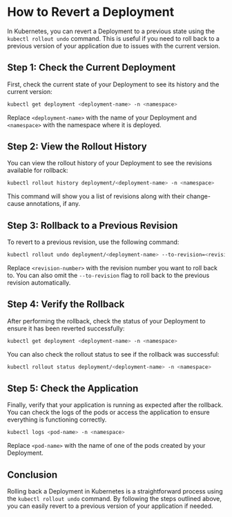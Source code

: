 # How to Revert a Deployment

In Kubernetes, you can revert a Deployment to a previous state using the `kubectl rollout undo` command. This is useful if you need to roll back to a previous version of your application due to issues with the current version.

## Step 1: Check the Current Deployment
First, check the current state of your Deployment to see its history and the current version:

```bash
kubectl get deployment <deployment-name> -n <namespace>
```
Replace `<deployment-name>` with the name of your Deployment and `<namespace>` with the namespace where it is deployed.
## Step 2: View the Rollout History
You can view the rollout history of your Deployment to see the revisions available for rollback:

```bash
kubectl rollout history deployment/<deployment-name> -n <namespace>
```
This command will show you a list of revisions along with their change-cause annotations, if any.
## Step 3: Rollback to a Previous Revision
To revert to a previous revision, use the following command:

```bash
kubectl rollout undo deployment/<deployment-name> --to-revision=<revision-number> -n <namespace>
```
Replace `<revision-number>` with the revision number you want to roll back to. You can also omit the `--to-revision` flag to roll back to the previous revision automatically.
## Step 4: Verify the Rollback
After performing the rollback, check the status of your Deployment to ensure it has been reverted successfully:

```bash
kubectl get deployment <deployment-name> -n <namespace>
```
You can also check the rollout status to see if the rollback was successful:

```bash
kubectl rollout status deployment/<deployment-name> -n <namespace>
```
## Step 5: Check the Application
Finally, verify that your application is running as expected after the rollback. You can check the logs of the pods or access the application to ensure everything is functioning correctly.

```bash
kubectl logs <pod-name> -n <namespace>
```
Replace `<pod-name>` with the name of one of the pods created by your Deployment.
## Conclusion
Rolling back a Deployment in Kubernetes is a straightforward process using the `kubectl rollout undo` command. By following the steps outlined above, you can easily revert to a previous version of your application if needed.
